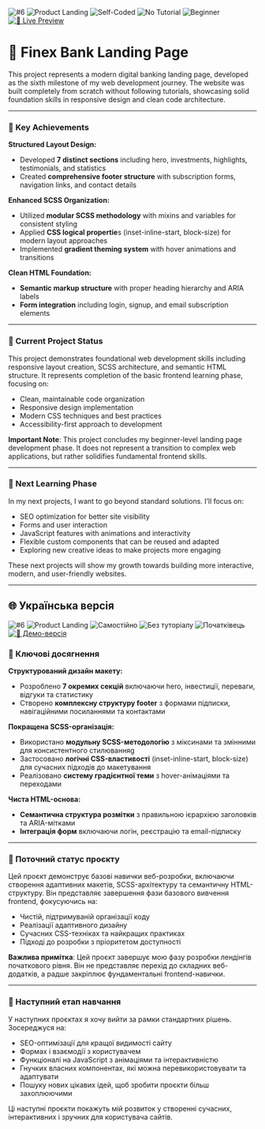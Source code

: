 ![#6](https://img.shields.io/badge/%236-blueviolet) ![Product Landing](https://img.shields.io/badge/Product%20Landing-9DB2BF?style=flat&logoColor=white) ![Self-Coded](https://img.shields.io/badge/Self--Coded-9B59B6?style=flat&logoColor=white) ![No Tutorial](https://img.shields.io/badge/No_Tutorial-E67E22?style=flat&logoColor=white) ![Beginner](https://img.shields.io/badge/Beginner-A8D5BA?style=flat&logoColor=white) [![🔗 Live Preview](https://img.shields.io/badge/🔗_Live_Preview-1f2d5a?style=flat&logoColor=white)](https://svitlanarudova.github.io/finexbank/finexbank/)

# 🏦 Finex Bank Landing Page

This project represents a modern digital banking landing page, developed as the sixth milestone of my web development journey. The website was built completely from scratch without following tutorials, showcasing solid foundation skills in responsive design and clean code architecture.

---
### 🎯 Key Achievements

**Structured Layout Design:**
- Developed **7 distinct sections** including hero, investments, highlights, testimonials, and statistics
- Created **comprehensive footer structure** with subscription forms, navigation links, and contact details

**Enhanced SCSS Organization:**

- Utilized **modular SCSS methodology** with mixins and variables for consistent styling
- Applied **CSS logical propertie**s (inset-inline-start, block-size) for modern layout approaches
- Implemented **gradient theming system** with hover animations and transitions

**Clean HTML Foundation:**

- **Semantic markup structure** with proper heading hierarchy and ARIA labels
- **Form integration** including login, signup, and email subscription elements

---

### 📝 Current Project Status
This project demonstrates foundational web development skills including responsive layout creation, SCSS architecture, and semantic HTML structure. It represents completion of the basic frontend learning phase, focusing on:

- Clean, maintainable code organization
- Responsive design implementation
- Modern CSS techniques and best practices
- Accessibility-first approach to development

**Important Note**: This project concludes my beginner-level landing page development phase. It does not represent a transition to complex web applications, but rather solidifies fundamental frontend skills.

---

### 🚀 Next Learning Phase

In my next projects, I want to go beyond standard solutions. I’ll focus on:

- SEO optimization for better site visibility
- Forms and user interaction
- JavaScript features with animations and interactivity
- Flexible custom components that can be reused and adapted
- Exploring new creative ideas to make projects more engaging

These next projects will show my growth towards building more interactive, modern, and user-friendly websites.

---


## 🌐 Українська версія
![#6](https://img.shields.io/badge/%236-blueviolet) ![Product Landing](https://img.shields.io/badge/Product%20Landing-9DB2BF?style=flat&logoColor=white) ![Самостійно](https://img.shields.io/badge/Самостійно-9B59B6?style=flat&logoColor=white) ![Без туторіалу](https://img.shields.io/badge/Без_туторіалу-E67E22?style=flat&logoColor=white) ![Початківець](https://img.shields.io/badge/Початківець-A8D5BA?style=flat&logoColor=white)  [![🔗 Демо-версія](https://img.shields.io/badge/🔗_Демо_версія-1f2d5a?style=flat&logoColor=white)](https://bonesmaster88.github.io/calm/calm)

### 🎯 Ключові досягнення

**Структурований дизайн макету:**
- Розроблено **7 окремих секцій** включаючи hero, інвестиції, переваги, відгуки та статистику
- Створено **комплексну структуру footer** з формами підписки, навігаційними посиланнями та контактами

**Покращена SCSS-організація:**

- Використано **модульну SCSS-методологію** з міксинами та змінними для консистентного стилюванняg
- Застосовано **логічні CSS-властивості** (inset-inline-start, block-size) для сучасних підходів до макетування
- Реалізовано **систему градієнтної теми** з hover-анімаціями та переходами

**Чиста HTML-основа:**

- **Семантична структура розмітки** з правильною ієрархією заголовків та ARIA-мітками
- **Інтеграція форм** включаючи логін, реєстрацію та email-підписку

---

### 📝 Поточний статус проєкту
Цей проєкт демонструє базові навички веб-розробки, включаючи створення адаптивних макетів, SCSS-архітектуру та семантичну HTML-структуру. Він представляє завершення фази базового вивчення frontend, фокусуючись на:

- Чистій, підтримуваній організації коду
- Реалізації адаптивного дизайну
- Сучасних CSS-техніках та найкращих практиках
- Підході до розробки з пріоритетом доступності

**Важлива примітка**: Цей проєкт завершує мою фазу розробки лендінгів початкового рівня. Він не представляє перехід до складних веб-додатків, а радше закріплює фундаментальні frontend-навички.

---

### 🚀 Наступний етап навчання

У наступних проєктах я хочу вийти за рамки стандартних рішень. Зосереджуся на:

- SEO-оптимізації для кращої видимості сайту
- Формах і взаємодії з користувачем
- Функціоналі на JavaScript з анімаціями та інтерактивністю
- Гнучких власних компонентах, які можна перевикористовувати та адаптувати
- Пошуку нових цікавих ідей, щоб зробити проєкти більш захоплюючими

Ці наступні проєкти покажуть мій розвиток у створенні сучасних, інтерактивних і зручних для користувача сайтів.
